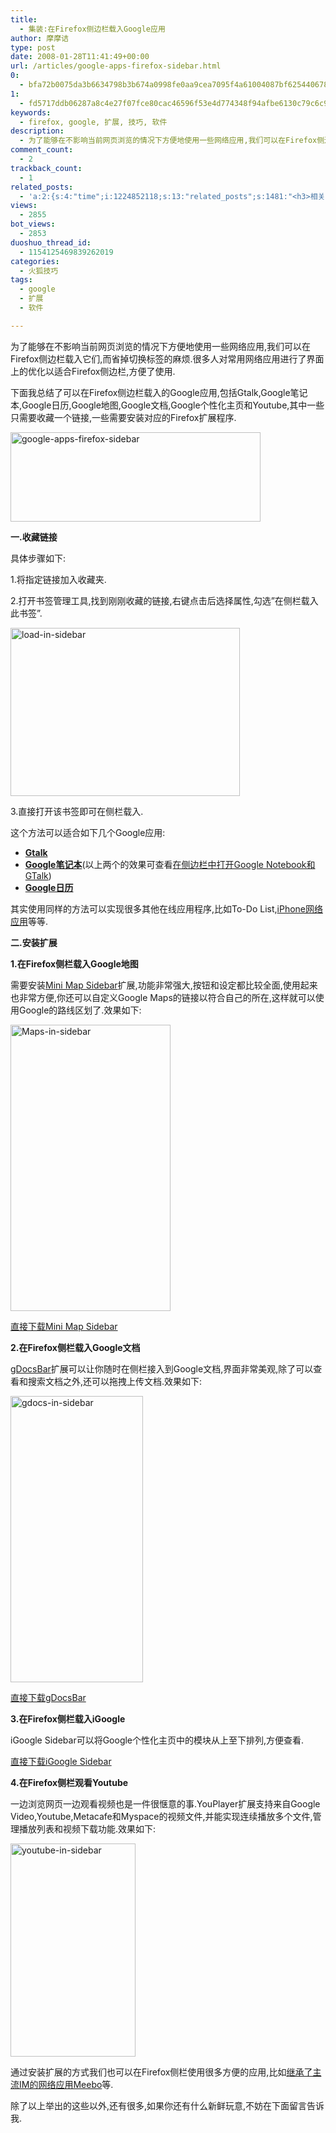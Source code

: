 ```yaml
---
title:
  - 集装:在Firefox侧边栏载入Google应用
author: 摩摩诘
type: post
date: 2008-01-28T11:41:49+00:00
url: /articles/google-apps-firefox-sidebar.html
0:
  - bfa72b0075da3b6634798b3b674a0998fe0aa9cea7095f4a61004087bf6254406789aaf5de714ce0c5a1fb71d408e24d
1:
  - fd5717ddb06287a8c4e27f07fce80cac46596f53e4d774348f94afbe6130c79c6c9c213c5b732b670dcf97ee2191cd15
keywords:
  - firefox, google, 扩展, 技巧, 软件
description:
  - 为了能够在不影响当前网页浏览的情况下方便地使用一些网络应用,我们可以在Firefox侧边栏载入它们,而省掉切换标签的麻烦.很多人对常用网络应用进行了界面上的优化以适合Firefox侧边栏,方便了使用.
comment_count:
  - 2
trackback_count:
  - 1
related_posts:
  - 'a:2:{s:4:"time";i:1224852118;s:13:"related_posts";s:1481:"<h3>相关日志</h3><ul class="related_post"><li><a href="http://www.digglife.cn/articles/manage-multiple-accouts-without-logging-off.html" title="同时管理同一网站的不同帐户:CookieSwap">同时管理同一网站的不同帐户:CookieSwap</a></li><li><a href="http://www.digglife.cn/articles/add-google-toolbar-functions-firefox3.html" title="给Firefox 3添加Google Toolbar的功能">给Firefox 3添加Google Toolbar的功能</a></li><li><a href="http://www.digglife.cn/articles/clean-up-desktop-improve-productivity-2.html" title="彻底清空桌面,让启动程序更加高效Part.2">彻底清空桌面,让启动程序更加高效Part.2</a></li><li><a href="http://www.digglife.cn/articles/clean-up-desktop-improve-productivity-1.html" title="彻底清空桌面,让启动程序更加高效Part.1">彻底清空桌面,让启动程序更加高效Part.1</a></li><li><a href="http://www.digglife.cn/articles/google-analytics-air-beta1-released.html" title="完整Google分析桌面版:Google Analytics AIR Beta 1发布">完整Google分析桌面版:Google Analytics AIR Beta 1发布</a></li><li><a href="http://www.digglife.cn/articles/windows-live-writer-tricks-and-tips.html" title="我的Windows Live Writer使用心得 Part.1">我的Windows Live Writer使用心得 Part.1</a></li><li><a href="http://www.digglife.cn/articles/windows-live-photo-gallery-vs-picasa.html" title="Windows Live照片库 PK Google Picasa">Windows Live照片库 PK Google Picasa</a></li></ul>";}'
views:
  - 2855
bot_views:
  - 2853
duoshuo_thread_id:
  - 1154125469839262019
categories:
  - 火狐技巧
tags:
  - google
  - 扩展
  - 软件

---
```

为了能够在不影响当前网页浏览的情况下方便地使用一些网络应用,我们可以在Firefox侧边栏载入它们,而省掉切换标签的麻烦.很多人对常用网络应用进行了界面上的优化以适合Firefox侧边栏,方便了使用.

下面我总结了可以在Firefox侧边栏载入的Google应用,包括Gtalk,Google笔记本,Google日历,Google地图,Google文档,Google个性化主页和Youtube,其中一些只需要收藏一个链接,一些需要安装对应的Firefox扩展程序.

[<img src="http://digglife.qiniudn.com/wp-content/uploads/3/379/2008/01/google-apps-firefox-sidebar-thumb.png" style="border: 0px none " alt="google-apps-firefox-sidebar" border="0" height="143" width="400" />][1]

<!--more-->

**一.收藏链接**

具体步骤如下:

1.将指定链接加入收藏夹.

2.打开书签管理工具,找到刚刚收藏的链接,右键点击后选择属性,勾选&#8221;在侧栏载入此书签&#8221;.

[<img src="http://digglife.qiniudn.com/wp-content/uploads/3/379/2008/01/load-in-sidebar-thumb.png" style="border: 0px none " alt="load-in-sidebar" border="0" height="269" width="367" />][2]

3.直接打开该书签即可在侧栏载入.

这个方法可以适合如下几个Google应用:

  * <a href="http://talkgadget.google.com/talkgadget/popout" title="Gtalk" target="_blank"><strong>Gtalk</strong></a>
  * <a href="http://www.google.com/notebook/ig?hl=__MSG_locale__" title="Google笔记本" target="_blank"><strong>Google笔记本</strong></a>(以上两个的效果可查看[在侧边栏中打开Google Notebook和GTalk][3])
  * <a href="http://www.google.com/calendar/gadget?up_showAgenda=false&upt_showAgenda=hidden&up_calendarFeeds=%28%7B%7D%29&upt_calendarFeeds=hidden&up_firstDay=0&upt_firstDay=enum&up_dateFormat=0&upt_dateFormat=enum&up_timeFormat=1%3A00pm&upt_timeFormat=enum&up_calendarFeedsImported=0&upt_calendarFeedsImported=hidden&up_showCalendar2=1&upt_showCalendar2=bool〈=en&country=us&.lang=en&.country=us&synd=ig&mid=0&parent&libs=9yKJTwdwCZw%2Flib%2Flibcore.js%2CDXEULJSfpLM%2Flib%2Flibdynamic-height.js%2Cc64nWSZKWFg%2Flib%2Flibsetprefs.js&gsessionid=572U_Oc3Vwc" title="Google日历" target="_blank"><strong>Google日历</strong></a>

其实使用同样的方法可以实现很多其他在线应用程序,比如To-Do List,<a href="http://e-spacy.com/blog/iphone-in-firefox/" title="iPhone网络应用" target="_blank">iPhone网络应用</a>等等.

**二.安装扩展**

**1.在Firefox侧栏载入Google地图**

需要安装<a href="https://addons.mozilla.org/en-US/firefox/addon/5203" title="Mini Map Sidebar" target="_blank">Mini Map Sidebar</a>扩展,功能非常强大,按钮和设定都比较全面,使用起来也非常方便,你还可以自定义Google Maps的链接以符合自己的所在,这样就可以使用Google的路线区划了.效果如下:

[<img src="http://digglife.qiniudn.com/wp-content/uploads/3/379/2008/01/maps-in-sidebar-thumb.png" style="border: 0px none " alt="Maps-in-sidebar" border="0" height="458" width="256" />][4]

<a href="https://addons.mozilla.org/en-US/firefox/downloads/file/20055/mini_map_sidebar-0.1.4.11-fx+fl.xpi" title="直接下载Mini Map Sidebar" target="_blank">直接下载Mini Map Sidebar</a>

**2.在Firefox侧栏载入Google文档**

<a href="http://www.gdocsbar.com/" title="gDocsBar" target="_blank">gDocsBar</a>扩展可以让你随时在侧栏接入到Google文档,界面非常美观,除了可以查看和搜索文档之外,还可以拖拽上传文档.效果如下:

[<img src="http://digglife.qiniudn.com/wp-content/uploads/3/379/2008/01/gdocs-in-sidebar-thumb.png" style="border: 0px none " alt="gdocs-in-sidebar" border="0" height="458" width="212" />][5]

<a href="http://www.gdocsbar.com/files/releases/gdocsbar-0.5.2.xpi" title="直接下载gDocsBar" target="_blank">直接下载gDocsBar</a>

**3.在Firefox侧栏载入iGoogle**

iGoogle Sidebar可以将Google个性化主页中的模块从上至下排列,方便查看.

<a href="https://addons.mozilla.org/en-US/firefox/downloads/file/17302/igoogle_sidebar-1.3.3-fx+fl.xpi" title="直接下载iGoogle Sidebar" target="_blank">直接下载iGoogle Sidebar</a>

**4.在Firefox侧栏观看Youtube**

一边浏览网页一边观看视频也是一件很惬意的事.YouPlayer扩展支持来自Google Video,Youtube,Metacafe和Myspace的视频文件,并能实现连续播放多个文件,管理播放列表和视频下载功能.效果如下:

[<img src="http://digglife.qiniudn.com/wp-content/uploads/3/379/2008/01/youtube-in-sidebar-thumb.png" style="border: 0px none " alt="youtube-in-sidebar" border="0" height="341" width="200" />][6]

通过安装扩展的方式我们也可以在Firefox侧栏使用很多方便的应用,比如<a href="http://www.wappblog.com/50226711/meebofirefoxaeeeae_121831.php" title="继承了主流IM的网络应用Meebo" target="_blank">继承了主流IM的网络应用Meebo</a>等.

除了以上举出的这些以外,还有很多,如果你还有什么新鲜玩意,不妨在下面留言告诉我.

 [1]: https://www.digglife.net/wp-content/uploads/3/379/2008/01/google-apps-firefox-sidebar.png
 [2]: https://www.digglife.net/wp-content/uploads/3/379/2008/01/load-in-sidebar.png
 [3]: https://www.digglife.net/articles/firefox%e5%9c%a8%e4%be%a7%e8%be%b9%e6%a0%8f%e4%b8%ad%e6%89%93%e5%bc%80google-notebook%e5%92%8cgtalk.html
 [4]: https://www.digglife.net/wp-content/uploads/3/379/2008/01/maps-in-sidebar.png
 [5]: https://www.digglife.net/wp-content/uploads/3/379/2008/01/gdocs-in-sidebar.png
 [6]: https://www.digglife.net/wp-content/uploads/3/379/2008/01/youtube-in-sidebar.png
